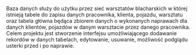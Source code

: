 Baza danych służy do użytku przez sieć warsztatów blacharskich w której istnieją tabele do zapisu danych pracownika, klienta, pojazdu, warsztatu oraz tabela główna będąca zbiorem danych o wykonanych naprawach dla danych klientów, pojazdów w danym warsztacie przez danego pracownika. Celem projektu jest stworzenie interfejsu umożliwiającego dodawanie rekordów w danych tabelach, edytowanie, usuwanie, możliwość podglądu usterki przed i po naprawie.
